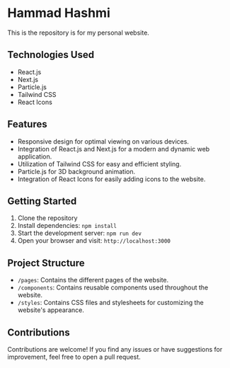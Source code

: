 # Hammad Hashmi

This is the repository is for my personal website.

## Technologies Used

- React.js
- Next.js
- Particle.js
- Tailwind CSS
- React Icons

## Features

- Responsive design for optimal viewing on various devices.
- Integration of React.js and Next.js for a modern and dynamic web application.
- Utilization of Tailwind CSS for easy and efficient styling.
- Particle.js for 3D background animation.
- Integration of React Icons for easily adding icons to the website.

## Getting Started

1. Clone the repository
2. Install dependencies: `npm install`
3. Start the development server: `npm run dev`
4. Open your browser and visit: `http://localhost:3000`

## Project Structure

- `/pages`: Contains the different pages of the website.
- `/components`: Contains reusable components used throughout the website.
- `/styles`: Contains CSS files and stylesheets for customizing the website's appearance.

## Contributions

Contributions are welcome! If you find any issues or have suggestions for improvement, feel free to open a pull request.


